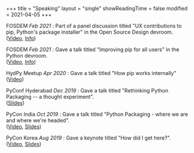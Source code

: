 +++
title = "Speaking"
layout = "single"
showReadingTime = false
modified = 2021-04-05
+++

FOSDEM *Feb 2021*
: Part of a panel discussion titled "UX contributions to pip, Python's package installer" in the Open Source Design devroom.  
  ([Video](https://ftp.fau.de/fosdem/2021/D.design/improving_the_usability_of_pip_the_python_package_manager.mp4),
  [Info](https://fosdem.org/2021/schedule/event/improving_the_usability_of_pip_the_python_package_manager/))

FOSDEM *Feb 2021*
: Gave a talk titled "Improving pip for all users" in the Python devroom.  
  ([Video](https://mirrors.dotsrc.org/fosdem/2021/D.python/python_pip.mp4),
  [Info](https://fosdem.org/2021/schedule/event/python_pip/))

HydPy Meetup *Apr 2020*
: Gave a talk titled "How pip works internally"
  ([Video](https://www.youtube.com/watch?v=U4lBdGfkKxg))

PyConf Hyderabad *Dec 2019*
: Gave a talk titled "Rethinking Python Packaging -- a thought experiment".  
  ([Slides](slides/2019-pyconf-hyd.pdf))

PyCon India *Oct 2019*
: Gave a talk titled "Python Packaging - where we are and where we're headed".  
  ([Video](https://www.youtube.com/watch?v=1WRRBrPpxhw), [Slides](slides/2019-python-packaging-overview.pdf))

PyCon Korea *Aug 2019*
: Gave a keynote titled "How did I get here?".  
  ([Video](https://www.youtube.com/watch?v=dvN3XH2Jtr4), [Slides](slides/2019-pycon-korea.pdf))
